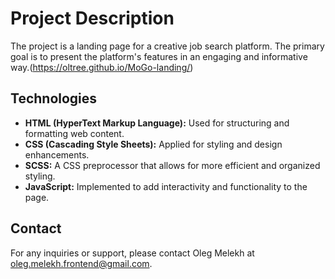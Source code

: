 # Project Description

The project is a landing page for a creative job search platform. The primary goal is to present the platform's features in an engaging and informative way.(https://oltree.github.io/MoGo-landing/)

## Technologies

- **HTML (HyperText Markup Language):** Used for structuring and formatting web content.
- **CSS (Cascading Style Sheets):** Applied for styling and design enhancements.
- **SCSS:** A CSS preprocessor that allows for more efficient and organized styling.
- **JavaScript:** Implemented to add interactivity and functionality to the page.

## Contact

For any inquiries or support, please contact Oleg Melekh at oleg.melekh.frontend@gmail.com.
